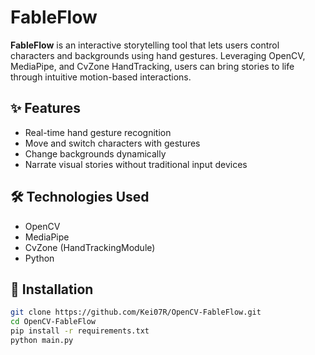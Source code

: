 # FableFlow

**FableFlow** is an interactive storytelling tool that lets users control characters and backgrounds using hand gestures. Leveraging OpenCV, MediaPipe, and CvZone HandTracking, users can bring stories to life through intuitive motion-based interactions.

## ✨ Features

- Real-time hand gesture recognition
- Move and switch characters with gestures
- Change backgrounds dynamically
- Narrate visual stories without traditional input devices

## 🛠️ Technologies Used

- OpenCV
- MediaPipe
- CvZone (HandTrackingModule)
- Python

## 🚀 Installation

```bash
git clone https://github.com/Kei07R/OpenCV-FableFlow.git
cd OpenCV-FableFlow
pip install -r requirements.txt
python main.py
